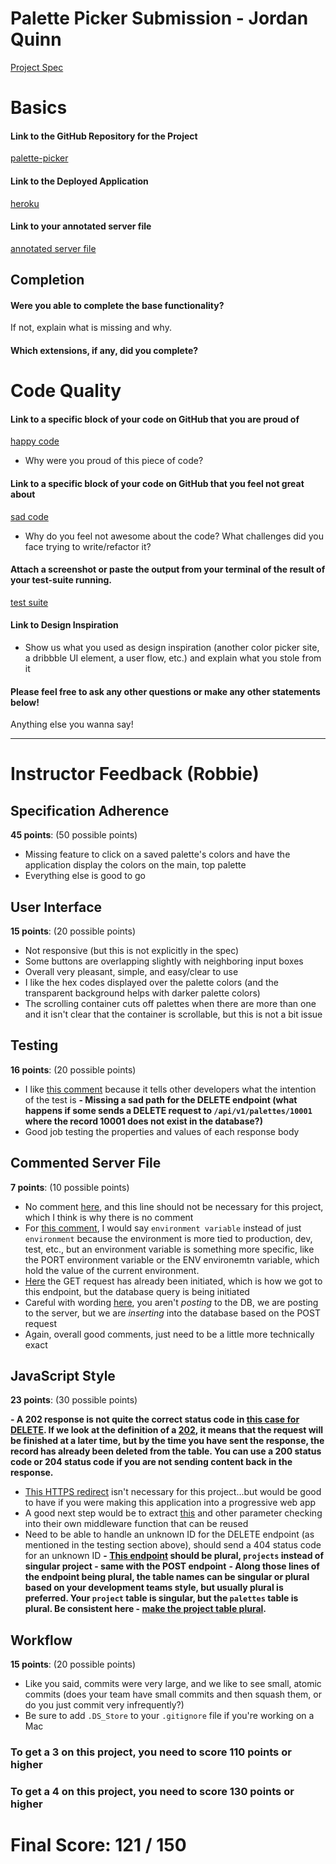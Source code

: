 # Palette Picker Submission - Jordan Quinn

[Project Spec](http://frontend.turing.io/projects/palette-picker.html)

# Basics

#### Link to the GitHub Repository for the Project
[palette-picker](https://github.com/JordanPQuinn/palette-picker)

#### Link to the Deployed Application
[heroku](https://jordans-palette-picker.herokuapp.com/)

#### Link to your annotated server file
[annotated server file](https://github.com/JordanPQuinn/palette-picker/blob/server-comments/server.js)

## Completion

#### Were you able to complete the base functionality?

If not, explain what is missing and why.

#### Which extensions, if any, did you complete?

# Code Quality

#### Link to a specific block of your code on GitHub that you are proud of
[happy code]()

* Why were you proud of this piece of code?

#### Link to a specific block of your code on GitHub that you feel not great about
[sad code]()

* Why do you feel not awesome about the code? What challenges did you face trying to write/refactor it?

#### Attach a screenshot or paste the output from your terminal of the result of your test-suite running.

[test suite]()

#### Link to Design Inspiration

* Show us what you used as design inspiration (another color picker site, a dribbble UI element, a user flow, etc.) and explain what you stole from it

#### Please feel free to ask any other questions or make any other statements below!

Anything else you wanna say!

-----


# Instructor Feedback (Robbie)

## Specification Adherence

**45 points**: (50 possible points)

- Missing feature to click on a saved palette's colors and have the application display the colors on the main, top palette
- Everything else is good to go

## User Interface

**15 points**: (20 possible points)

- Not responsive (but this is not explicitly in the spec)
- Some buttons are overlapping slightly with neighboring input boxes
- Overall very pleasant, simple, and easy/clear to use
- I like the hex codes displayed over the palette colors (and the transparent background helps with darker palette colors)
- The scrolling container cuts off palettes when there are more than one and it isn't clear that the container is scrollable, but this is not a bit issue

## Testing

**16 points**: (20 possible points)

- I like [this comment](https://github.com/JordanPQuinn/palette-picker/blob/server-comments/test/routes.spec.js#L91) because it tells other developers what the intention of the test is
**- Missing a sad path for the DELETE endpoint (what happens if some sends a DELETE request to `/api/v1/palettes/10001` where the record 10001 does not exist in the database?)**
- Good job testing the properties and values of each response body

## Commented Server File

**7 points**: (10 possible points)

- No comment [here](https://github.com/JordanPQuinn/palette-picker/blob/server-comments/server.js#L16), and this line should not be necessary for this project, which I think is why there is no comment
- For [this comment](https://github.com/JordanPQuinn/palette-picker/blob/server-comments/server.js#L12), I would say `environment variable` instead of just `environment` because the environment is more tied to production, dev, test, etc., but an environment variable is something more specific, like the PORT environment variable or the ENV environemtn variable, which hold the value of the current environment.
- [Here](https://github.com/JordanPQuinn/palette-picker/blob/server-comments/server.js#L32) the GET request has already been initiated, which is how we got to this endpoint, but the database query is being initiated
- Careful with wording [here](https://github.com/JordanPQuinn/palette-picker/blob/server-comments/server.js#L56), you aren't _posting_ to the DB, we are posting to the server, but we are _inserting_ into the database based on the POST request
- Again, overall good comments, just need to be a little more technically exact

## JavaScript Style

**23 points**: (30 possible points)

**- A 202 response is not quite the correct status code in [this case for DELETE](https://github.com/JordanPQuinn/palette-picker/blob/master/server.js#L84). If we look at the definition of a [202](https://httpstatuses.com/202), it means that the request will be finished at a later time, but by the time you have sent the response, the record has already been deleted from the table. You can use a 200 status code or 204 status code if you are not sending content back in the response.**
- [This HTTPS redirect](https://github.com/JordanPQuinn/palette-picker/blob/master/server.js#L14-L20) isn't necessary for this project...but would be good to have if you were making this application into a progressive web app
- A good next step would be to extract [this](https://github.com/JordanPQuinn/palette-picker/blob/master/server.js#L35-L41) and other parameter checking into their own middleware function that can be reused
- Need to be able to handle an unknown ID for the DELETE endpoint (as mentioned in the testing section above), should send a 404 status code for an unknown ID
**- [This endpoint](https://github.com/JordanPQuinn/palette-picker/blob/master/server.js#L24) should be plural, `projects` instead of singular project - same with the POST endpoint**
**- Along those lines of the endpoint being plural, the table names can be singular or plural based on your development teams style, but usually plural is preferred. Your `project` table is singular, but the `palettes` table is plural. Be consistent here - [make the project table plural](https://github.com/JordanPQuinn/palette-picker/blob/master/db/migrations/20180517193729_initial.js).**

## Workflow

**15 points**: (20 possible points)

- Like you said, commits were very large, and we like to see small, atomic commits (does your team have small commits and then squash them, or do you just commit very infrequently?)
- Be sure to add `.DS_Store` to your `.gitignore` file if you're working on a Mac


### To get a 3 on this project, you need to score 110 points or higher
### To get a 4 on this project, you need to score 130 points or higher

# Final Score: 121 / 150

